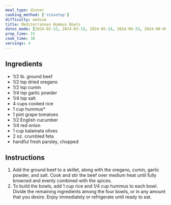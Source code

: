 ```yaml
---
meal_type: dinner
cooking_method: ['stovetop']
difficulty: medium
title: Mediterranean Hummus Bowls
dates_made: [2024-02-12, 2024-03-19, 2024-05-24, 2024-06-23, 2024-08-08, 2024-11-01, 2025-01-15, 2025-05-19, 2025-07-25]
prep_time: 15
cook_time: 30
servings: 4
---
```


## Ingredients

- 1/2 lb. ground beef
- 1/2 tsp dried oregano
- 1/2 tsp cumin
- 1/4 tsp garlic powder
- 1/4 tsp salt
- 4 cups cooked rice
- 1 cup hummus*
- 1 pint grape tomatoes
- 1/2 English cucumber
- 1/4 red onion
- 1 cup kalamata olives
- 2 oz. crumbled feta
- handful fresh parsley, chopped

## Instructions

1. Add the ground beef to a skillet, along with the oregano, cumin, garlic powder, and salt. Cook and stir the beef over medium heat until fully browned and evenly combined with the spices.
2. To build the bowls, add 1 cup rice and 1/4 cup hummus to each bowl. Divide the remaining ingredients among the four bowls, or in any amount that you desire. Enjoy immediately or refrigerate until ready to eat.

